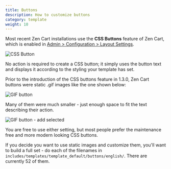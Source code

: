 ```yaml
---
title: Buttons 
description: How to customize buttons 
category: template
weight: 10
---
```


Most recent Zen Cart installations use the **CSS Buttons** feature of Zen Cart, which is enabled in [Admin > Configuration > Layout Settings](/user/admin_pages/configuration/configuration_layoutsettings/).

![CSS Button](/images/button_css.png)

No action is required to create a CSS button; it simply uses the button text and displays it according to the styling your template has set. 

Prior to the introduction of the CSS buttons feature in 1.3.0, Zen Cart buttons were static .gif images like the one shown below: 

![GIF button](/images/button_gif.png)

Many of them were much smaller - just enough space to fit the text describing their action. 

<img src="/images/button_add_selected.gif" alt="GIF button - add selected" style="border-style: none !important" />

You are free to use either setting, but most people prefer the maintenance free and more modern looking CSS buttons.  

If you decide you want to use static images and customize them, you'll want to build a full set - do each of the filenames in `includes/templates/template_default/buttons/english/`.  There are currently 52 of them. 

